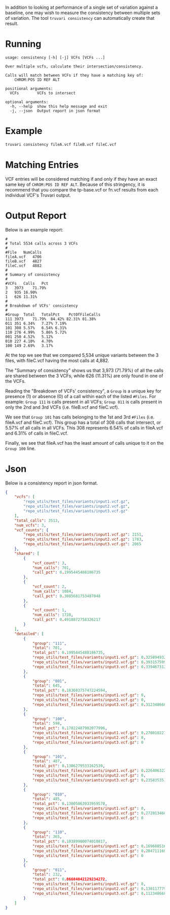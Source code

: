 
In addition to looking at performance of a single set of variation against a baseline, one may wish to measure the consistency between multiple sets of variation. The tool `truvari consistency` can automatically create that result. 

Running
=======

```
usage: consistency [-h] [-j] VCFs [VCFs ...]

Over multiple vcfs, calculate their intersection/consistency.

Calls will match between VCFs if they have a matching key of:
    CHROM:POS ID REF ALT

positional arguments:
  VCFs        VCFs to intersect

optional arguments:
  -h, --help  show this help message and exit
  -j, --json  Output report in json format
```
Example
=======

```bash
truvari consistency fileA.vcf fileB.vcf fileC.vcf
```

Matching Entries
================

VCF entries will be considered matching if and only if they have an exact same key of `CHROM:POS ID REF ALT`. Because of this stringency, it is recommend that you compare the tp-base.vcf or fn.vcf results from each individual VCF's Truvari output.

Output Report
=============

Below is an example report:

```text
#
# Total 5534 calls across 3 VCFs
#
#File	NumCalls
fileA.vcf	4706
fileB.vcf	4827
fileC.vcf	4882
#
# Summary of consistency
#
#VCFs	Calls	Pct
3	3973	71.79%
2	935	16.90%
1	626	11.31%
#
# Breakdown of VCFs' consistency
#
#Group	Total	TotalPct	PctOfFileCalls
111	3973	71.79%	84.42% 82.31% 81.38%
011	351	6.34%	7.27% 7.19%
101	308	5.57%	6.54% 6.31%
110	276	4.99%	5.86% 5.72%
001	250	4.52%	5.12%
010	227	4.10%	4.70%
100	149	2.69%	3.17%
```

At the top we see that we compared 5,534 unique variants between the 3 files, with fileC.vcf having the most calls at 4,882.

The "Summary of consistency" shows us that 3,973 (71.79%) of all the calls are shared between the 3 VCFs, while 626 (11.31%) are only found in one of the VCFs.

Reading the "Breakdown of VCFs' consistency", a `Group` is a unique key for presence (1) or absence (0) of a call within each of the listed `#Files`. For example: `Group 111` is calls present in all VCFs; `Group 011` is calls present in only the 2nd and 3rd VCFs (i.e. fileB.vcf and fileC.vcf).

We see that `Group 101` has calls belonging to the 1st and 3rd `#Files` (i.e. fileA.vcf and fileC.vcf). This group has a total of 308 calls that intersect, or 5.57%  of all calls in all VCFs. This 308 represents 6.54% of calls in fileA.vcf and 6.31% of calls in fileC.vcf. 

Finally, we see that fileA.vcf has the least amount of calls unique to it on the `Group 100` line.

Json
====
Below is a consistency report in json format.
```json
{
    "vcfs": [
        "repo_utils/test_files/variants/input1.vcf.gz",
        "repo_utils/test_files/variants/input2.vcf.gz",
        "repo_utils/test_files/variants/input3.vcf.gz"
    ],
    "total_calls": 3513,
    "num_vcfs": 3,
    "vcf_counts": {
        "repo_utils/test_files/variants/input1.vcf.gz": 2151,
        "repo_utils/test_files/variants/input2.vcf.gz": 1783,
        "repo_utils/test_files/variants/input3.vcf.gz": 2065
    },
    "shared": [
        {
            "vcf_count": 3,
            "num_calls": 701,
            "call_pct": 0.1995445488186735
        },
        {
            "vcf_count": 2,
            "num_calls": 1084,
            "call_pct": 0.3085681753487048
        },
        {
            "vcf_count": 1,
            "num_calls": 1728,
            "call_pct": 0.4918872758326217
        }
    ],
    "detailed": [
        {
            "group": "111",
            "total": 701,
            "total_pct": 0.1995445488186735,
            "repo_utils/test_files/variants/input1.vcf.gz": 0.32589493258949326,
            "repo_utils/test_files/variants/input2.vcf.gz": 0.393157599551318,
            "repo_utils/test_files/variants/input3.vcf.gz": 0.3394673123486683
        },
        {
            "group": "001",
            "total": 645,
            "total_pct": 0.18360375747224594,
            "repo_utils/test_files/variants/input1.vcf.gz": 0,
            "repo_utils/test_files/variants/input2.vcf.gz": 0,
            "repo_utils/test_files/variants/input3.vcf.gz": 0.31234866828087166
        },
        {
            "group": "100",
            "total": 598,
            "total_pct": 0.17022487902077996,
            "repo_utils/test_files/variants/input1.vcf.gz": 0.2780102278010228,
            "repo_utils/test_files/variants/input2.vcf.gz": 0,
            "repo_utils/test_files/variants/input3.vcf.gz": 0
        },
        {
            "group": "101",
            "total": 487,
            "total_pct": 0.1386279533162539,
            "repo_utils/test_files/variants/input1.vcf.gz": 0.22640632264063226,
            "repo_utils/test_files/variants/input2.vcf.gz": 0,
            "repo_utils/test_files/variants/input3.vcf.gz": 0.2358353510895884
        },
        {
            "group": "010",
            "total": 485,
            "total_pct": 0.13805863933959578,
            "repo_utils/test_files/variants/input1.vcf.gz": 0,
            "repo_utils/test_files/variants/input2.vcf.gz": 0.27201346045989905,
            "repo_utils/test_files/variants/input3.vcf.gz": 0
        },
        {
            "group": "110",
            "total": 365,
            "total_pct": 0.10389980074010817,
            "repo_utils/test_files/variants/input1.vcf.gz": 0.1696885169688517,
            "repo_utils/test_files/variants/input2.vcf.gz": 0.2047111609646663,
            "repo_utils/test_files/variants/input3.vcf.gz": 0
        },
        {
            "group": "011",
            "total": 232,
            "total_pct": 0.06604042129234272,
            "repo_utils/test_files/variants/input1.vcf.gz": 0,
            "repo_utils/test_files/variants/input2.vcf.gz": 0.13011777902411667,
            "repo_utils/test_files/variants/input3.vcf.gz": 0.11234866828087167
        }
    ]
}
```